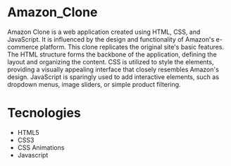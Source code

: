 # Amazon_Clone

Amazon Clone is a web application created using HTML, CSS, and JavaScript. It is influenced by the design and functionality of Amazon's e-commerce platform. This clone replicates the original site's basic features. The HTML structure forms the backbone of the application, defining the layout and organizing the content. CSS is utilized to style the elements, providing a visually appealing interface that closely resembles Amazon's design. JavaScript is sparingly used to add interactive elements, such as dropdown menus, image sliders, or simple product filtering.

# Tecnologies
* HTML5
* CSS3
* CSS Animations
* Javascript
